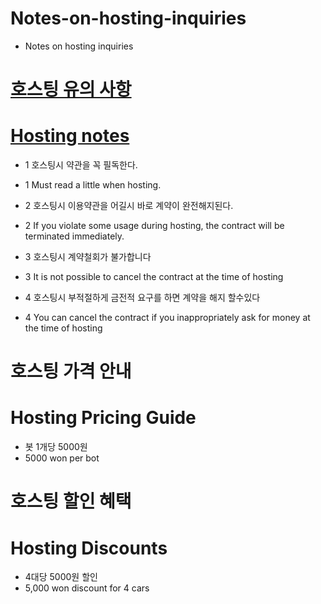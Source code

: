 # Notes-on-hosting-inquiries
+ Notes on hosting inquiries


# [호스팅 유의 사항](https://github.com/fsarewfdfwe/Notes-on-hosting-inquiries/issues/4)
# [Hosting notes](https://github.com/fsarewfdfwe/Notes-on-hosting-inquiries/issues/4)


+ 1 호스팅시 약관을 꼭 필독한다.
+   1 Must read a little when hosting.

+ 2 호스팅시 이용약관을 어길시 바로 계약이 완전해지된다.
+   2 If you violate some usage during hosting, the contract will be terminated immediately.

+ 3 호스팅시 계약철회가 불가합니다
+   3 It is not possible to cancel the contract at the time of hosting

+ 4 호스팅시 부적절하게 금전적 요구를 하면 계약을 해지 할수있다
+   4 You can cancel the contract if you inappropriately ask for money at the time of hosting

# 호스팅 가격 안내
# Hosting Pricing Guide

- 봇 1개당 5000원 
- 5000 won per bot

# 호스팅 할인 혜택
# Hosting Discounts

+ 4대당 5000원 할인 
+ 5,000 won discount for 4 cars












